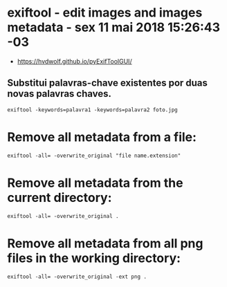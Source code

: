 # exiftool - edit images and images metadata - sex 11 mai 2018 15:26:43 -03
+ https://hvdwolf.github.io/pyExifToolGUI/

## Substitui palavras-chave existentes por duas novas palavras chaves.

    exiftool -keywords=palavra1 -keywords=palavra2 foto.jpg

# Remove all metadata from a file:

    exiftool -all= -overwrite_original "file name.extension"

# Remove all metadata from the current directory:

    exiftool -all= -overwrite_original .

# Remove all metadata from all png files in the working directory:

    exiftool -all= -overwrite_original -ext png .
